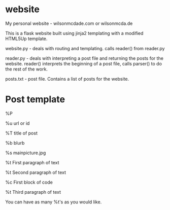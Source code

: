 # website
My personal website - wilsonmcdade.com or wilsonmcda.de

This is a flask website built using jinja2 templating with a modified HTML5Up template.

website.py - deals with routing and templating. calls reader() from reader.py

reader.py - deals with interpreting a post file and returning the posts for the website. reader() interprets the beginning of a post file, calls parser() to do the rest of the work.

posts.txt - post file. Contains a list of posts for the website. 

# Post template

%P

%u url or id

%T title of post

%b blurb

%s mainpicture.jpg

%t First paragraph of text

%t Second paragraph of text

%c First block of code

%t Third paragraph of text

You can have as many %t's as you would like. 
